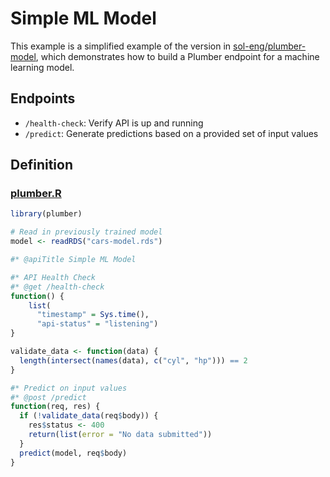 
<!-- README.md is generated from README.Rmd. Please edit that file -->

# Simple ML Model

This example is a simplified example of the version in
[sol-eng/plumber-model](https://github.com/sol-eng/plumber-model), which
demonstrates how to build a Plumber endpoint for a machine learning
model.

## Endpoints

-   `/health-check`: Verify API is up and running
-   `/predict`: Generate predictions based on a provided set of input
    values

## Definition

### [plumber.R](plumber.R)

``` r
library(plumber)

# Read in previously trained model
model <- readRDS("cars-model.rds")

#* @apiTitle Simple ML Model

#* API Health Check
#* @get /health-check
function() {
    list(
      "timestamp" = Sys.time(),
      "api-status" = "listening")
}

validate_data <- function(data) {
  length(intersect(names(data), c("cyl", "hp"))) == 2
}

#* Predict on input values
#* @post /predict
function(req, res) {
  if (!validate_data(req$body)) {
    res$status <- 400
    return(list(error = "No data submitted"))
  }
  predict(model, req$body)
}
```
